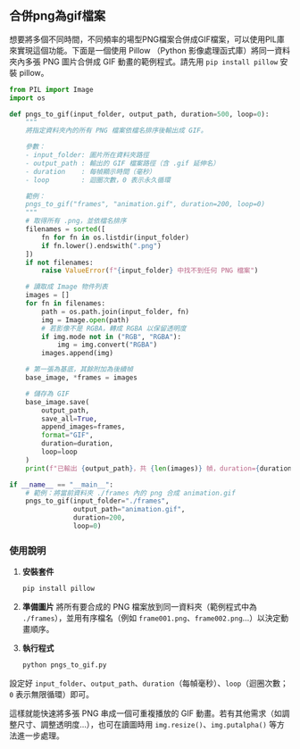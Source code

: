 合併png為gif檔案
---

想要將多個不同時間，不同頻率的場型PNG檔案合併成GIF檔案，可以使用PIL庫來實現這個功能。下面是一個使用 Pillow （Python 影像處理函式庫）將同一資料夾內多張 PNG 圖片合併成 GIF 動畫的範例程式。請先用 `pip install pillow` 安裝 pillow。

```python
from PIL import Image
import os

def pngs_to_gif(input_folder, output_path, duration=500, loop=0):
    """
    將指定資料夾內的所有 PNG 檔案依檔名排序後輸出成 GIF。

    參數：
    - input_folder: 圖片所在資料夾路徑
    - output_path : 輸出的 GIF 檔案路徑（含 .gif 延伸名）
    - duration    : 每幀顯示時間（毫秒）
    - loop        : 迴圈次數，0 表示永久循環

    範例：
    pngs_to_gif("frames", "animation.gif", duration=200, loop=0)
    """
    # 取得所有 .png，並依檔名排序
    filenames = sorted([
        fn for fn in os.listdir(input_folder)
        if fn.lower().endswith(".png")
    ])
    if not filenames:
        raise ValueError(f"{input_folder} 中找不到任何 PNG 檔案")

    # 讀取成 Image 物件列表
    images = []
    for fn in filenames:
        path = os.path.join(input_folder, fn)
        img = Image.open(path)
        # 若影像不是 RGBA，轉成 RGBA 以保留透明度
        if img.mode not in ("RGB", "RGBA"):
            img = img.convert("RGBA")
        images.append(img)

    # 第一張為基底，其餘附加為後續幀
    base_image, *frames = images

    # 儲存為 GIF
    base_image.save(
        output_path,
        save_all=True,
        append_images=frames,
        format="GIF",
        duration=duration,
        loop=loop
    )
    print(f"已輸出 {output_path}，共 {len(images)} 幀，duration={duration}ms，loop={loop}")

if __name__ == "__main__":
    # 範例：將當前資料夾 ./frames 內的 png 合成 animation.gif
    pngs_to_gif(input_folder="./frames",
                output_path="animation.gif",
                duration=200,
                loop=0)
```


### 使用說明

1. **安裝套件**

   ```bash
   pip install pillow
   ```
2. **準備圖片**
   將所有要合成的 PNG 檔案放到同一資料夾（範例程式中為 `./frames`），並用有序檔名（例如 `frame001.png`、`frame002.png`…）以決定動畫順序。
3. **執行程式**

   ```bash
   python pngs_to_gif.py
   ```

設定好 `input_folder`、`output_path`、`duration`（每幀毫秒）、`loop`（迴圈次數；`0` 表示無限循環）即可。

這樣就能快速將多張 PNG 串成一個可重複播放的 GIF 動畫。若有其他需求（如調整尺寸、調整透明度…），也可在讀圖時用 `img.resize()`、`img.putalpha()` 等方法進一步處理。
